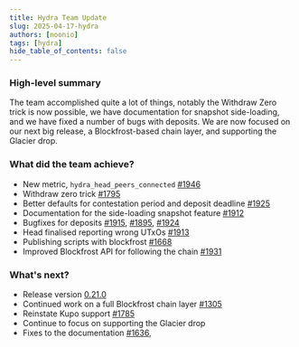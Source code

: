 ```yaml
---
title: Hydra Team Update
slug: 2025-04-17-hydra
authors: [noonio]
tags: [hydra]
hide_table_of_contents: false
---
```


### High-level summary

The team accomplished quite a lot of things, notably the Withdraw Zero trick
is now possible, we have documentation for snapshot side-loading, and we have
fixed a number of bugs with deposits. We are now focused on our next big
release, a Blockfrost-based chain layer, and supporting the Glacier drop.

### What did the team achieve?

* New metric, `hydra_head_peers_connected` [#1946](https://github.com/cardano-scaling/hydra/pull/1946)
* Withdraw zero trick [#1795](https://github.com/cardano-scaling/hydra/issues/1795)
* Better defaults for contestation period and deposit deadline [#1925](https://github.com/cardano-scaling/hydra/issues/1925)
* Documentation for the side-loading snapshot feature [#1912](https://github.com/cardano-scaling/hydra/issues/1912)
* Bugfixes for deposits [#1915](https://github.com/cardano-scaling/hydra/issues/1915), [#1895](https://github.com/cardano-scaling/hydra/issues/1895), [#1924](https://github.com/cardano-scaling/hydra/pull/1924)
* Head finalised reporting wrong UTxOs [#1913](https://github.com/cardano-scaling/hydra/issues/1913)
* Publishing scripts with blockfrost [#1668](https://github.com/cardano-scaling/hydra/issues/1668)
* Improved Blockfrost API for following the chain [#1931](https://github.com/cardano-scaling/hydra/pull/1931)

### What's next?

* Release version [0.21.0](https://github.com/cardano-scaling/hydra/milestone/22)
* Continued work on a full Blockfrost chain layer [#1305](https://github.com/cardano-scaling/hydra/issues/1305)
* Reinstate Kupo support [#1785](https://github.com/cardano-scaling/hydra/issues/1785)
* Continue to focus on supporting the Glacier drop
* Fixes to the documentation [#1636](https://github.com/cardano-scaling/hydra/issues/1636),
